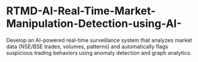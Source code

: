 # RTMD-AI-Real-Time-Market-Manipulation-Detection-using-AI-
Develop an AI-powered real-time surveillance system that analyzes market data (NSE/BSE trades, volumes, patterns) and automatically flags suspicious trading behaviors using anomaly detection and graph analytics.
